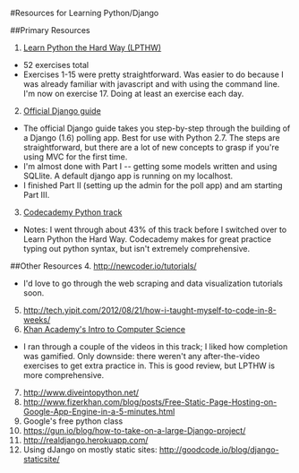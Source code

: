 #Resources for Learning Python/Django

##Primary Resources
1. [Learn Python the Hard Way (LPTHW)](http://learnpythonthehardway.org/book/)
  * 52 exercises total
  * Exercises 1-15 were pretty straightforward. Was easier to do because I was already familiar with javascript and with using the command line. I'm now on exercise 17. Doing at least an exercise each day.
2. [Official Django guide](https://docs.djangoproject.com/en/1.6/intro/tutorial02/)
  * The official Django guide takes you step-by-step through the building of a Django (1.6) polling app. Best for use with Python 2.7. The steps are straightforward, but there are a lot of new concepts to grasp if you're using MVC for the first time.
  * I'm almost done with Part I -- getting some models written and using SQLlite. A default django app is running on my localhost. 
  * I finished Part II (setting up the admin for the poll app) and am starting Part III.
3. [Codecademy Python track](http://www.codecademy.com)
  * Notes: I went through about 43% of this track before I switched over to Learn Python the Hard Way. Codecademy makes for great practice typing out python syntax, but isn't extremely comprehensive. 

##Other Resources
4. http://newcoder.io/tutorials/
  * I'd love to go through the web scraping and data visualization tutorials soon.
5. http://tech.yipit.com/2012/08/21/how-i-taught-myself-to-code-in-8-weeks/
6. [Khan Academy's Intro to Computer Science](https://www.khanacademy.org/science/computer-science-subject/computer-science)
  * I ran through a couple of the videos in this track; I liked how completion was gamified. Only downside: there weren't any after-the-video exercises to get extra practice in. This is good review, but LPTHW is more comprehensive.
7. http://www.diveintopython.net/  
8. http://www.fizerkhan.com/blog/posts/Free-Static-Page-Hosting-on-Google-App-Engine-in-a-5-minutes.html 
9. Google's free python class
10. https://gun.io/blog/how-to-take-on-a-large-Django-project/ 
11. http://realdjango.herokuapp.com/ 
12. Using dJango on mostly static sites: http://goodcode.io/blog/django-staticsite/ 